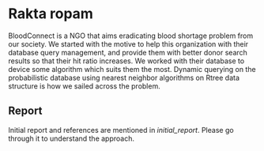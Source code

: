 # Rakta ropam

BloodConnect is a NGO that aims eradicating blood shortage problem from our society. We started with
the motive to help this organization with their database query management, and provide them with better donor
search results so that their hit ratio increases. We worked with their database to device some algorithm which
suits them the most. Dynamic querying on the probabilistic database using nearest neighbor algorithms on Rtree
data structure is how we sailed across the problem.

## Report
Initial report and references are mentioned in *initial_report*. Please go through it to understand the approach. 
